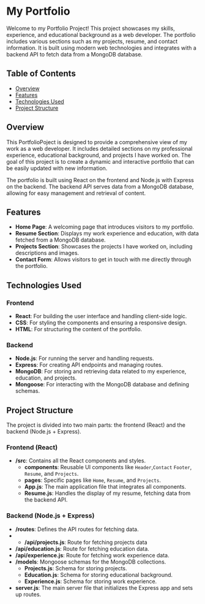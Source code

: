 # My Portfolio

Welcome to my Portfolio Project! This project showcases my skills, experience, and educational background as a web developer. The portfolio includes various sections such as my projects, resume, and contact information. It is built using modern web technologies and integrates with a backend API to fetch data from a MongoDB database.

## Table of Contents

- [Overview](#overview)
- [Features](#features)
- [Technologies Used](#technologies-used)
- [Project Structure](#project-structure)

## Overview

This PortfolioPoject is designed to provide a comprehensive view of my work as a web developer. It includes detailed sections on my professional experience, educational background, and projects I have worked on. The goal of this project is to create a dynamic and interactive portfolio that can be easily updated with new information.

The portfolio is built using React on the frontend and Node.js with Express on the backend. The backend API serves data from a MongoDB database, allowing for easy management and retrieval of content.

## Features

- **Home Page**: A welcoming page that introduces visitors to my portfolio.
- **Resume Section**: Displays my work experience and education, with data fetched from a MongoDB database.
- **Projects Section**: Showcases the projects I have worked on, including descriptions and images.
- **Contact Form**: Allows visitors to get in touch with me directly through the portfolio.

## Technologies Used

### Frontend

- **React**: For building the user interface and handling client-side logic.
- **CSS**: For styling the components and ensuring a responsive design.
- **HTML**: For structuring the content of the portfolio.

### Backend

- **Node.js**: For running the server and handling requests.
- **Express**: For creating API endpoints and managing routes.
- **MongoDB**: For storing and retrieving data related to my experience, education, and projects.
- **Mongoose**: For interacting with the MongoDB database and defining schemas.

## Project Structure

The project is divided into two main parts: the frontend (React) and the backend (Node.js + Express).

### Frontend (React)

- **/src**: Contains all the React components and styles.
  - **components**: Reusable UI components like `Header`,`Contact` `Footer`, `Resume`, and `Projects`.
  - **pages**: Specific pages like `Home`, `Resume`, and `Projects`.
  - **App.js**: The main application file that integrates all components.
  - **Resume.js**: Handles the display of my resume, fetching data from the backend API.

### Backend (Node.js + Express)

- **/routes**: Defines the API routes for fetching data.
-  - **/api/projects.js**: Route for fetching projects data
  - **/api/education.js**: Route for fetching education data.
  - **/api/experience.js**: Route for fetching work experience data.
- **/models**: Mongoose schemas for the MongoDB collections.
  - **Projects.js**: Schema for storing projects.
  - **Education.js**: Schema for storing educational background.
  - **Experience.js**: Schema for storing work experience.
- **server.js**: The main server file that initializes the Express app and sets up routes.
